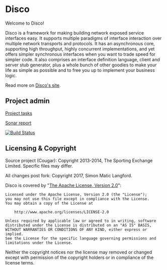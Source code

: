 Disco
======
 
Welcome to Disco!

Disco is a framework for making building network exposed service interfaces easy. It supports multiple paradigms of interface interaction over multiple network transports and protocols. It has an asynchronous core, supporting high throughput, highly concurrent implementations, and yet offers simpler synchronous interfaces when you want to trade speed for simpler code. It also comprises an interface definition language, client and server stub generator, plus a whole bunch of other goodies to make your life as simple as possible and to free you up to implement your business logic.

Read more on [Disco's site](http://eswdd.github.io/disco).

Project admin
-------------

[Project tasks](ProjectTasks.md)

[Sonar report](http://nemo.sonarqube.org/dashboard/index?id=uk.co.exemel.disco%3Adisco-master-pom)

[![Build Status](https://travis-ci.org/eswdd/disco.png?branch=master)](https://travis-ci.org/eswdd/disco)

Licensing & Copyright
---------------------

Source project (Cougar): Copyright 2013-2014, The Sporting Exchange Limited. Specific files may differ.

All changes post fork: Copyright 2017, Simon Matic Langford.

Disco is covered by "[The Apache License, Version 2.0](http://www.apache.org/licenses/LICENSE-2.0.html)":

    Licensed under the Apache License, Version 2.0 (the "License");
    you may not use this file except in compliance with the License.
    You may obtain a copy of the License at

        http://www.apache.org/licenses/LICENSE-2.0

    Unless required by applicable law or agreed to in writing, software
    distributed under the License is distributed on an "AS IS" BASIS,
    WITHOUT WARRANTIES OR CONDITIONS OF ANY KIND, either express or implied.
    See the License for the specific language governing permissions and
    limitations under the License.

Neither the copyright notices nor the license may removed or changed except with permission of the copyright holders or in compliance of the license terms.
